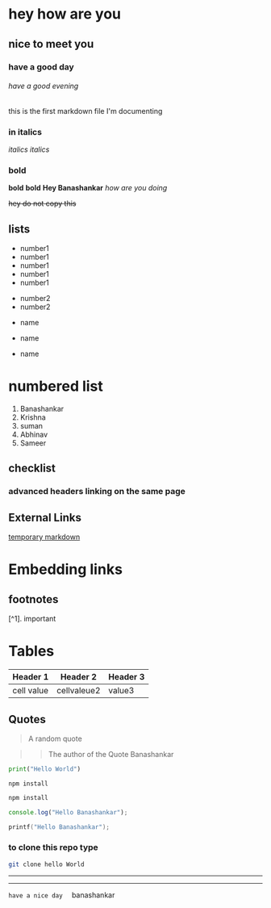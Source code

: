 # hey how are you
## nice to meet you


### have a good day 

###### have a good evening 

this is the first markdown file I'm documenting


### in italics

_italics_
*italics*


### bold

**bold**
__bold__
**Hey Banashankar** *how are you doing*


~~hey do not copy this~~


## lists

 - number1
 - number1
 - number1
 - number1
 - number1


 * number2
 * number2

 


 + name
 + name
 
 + name


 # numbered list

1. Banashankar
2. Krishna
3. suman
4. Abhinav
5. Sameer


## checklist



### advanced headers linking on the same page


## External Links

[temporary markdown](temp.md)



# Embedding links



## footnotes

[^1]. important



# Tables


Header 1 | Header 2 | Header 3
-------  |-------    | ----
cell value | cellvaleue2|value3



## Quotes

> A random quote

>> The author of the Quote Banashankar



```py
print("Hello World")
```

```node
npm install
```

```bash
npm install
```

```js
console.log("Hello Banashankar");
```
```C
printf("Hello Banashankar");
```




### to clone this repo type

```bash
git clone hello World
```


---------------------------------

_______________________________________

`have a nice day  ` banashankar 